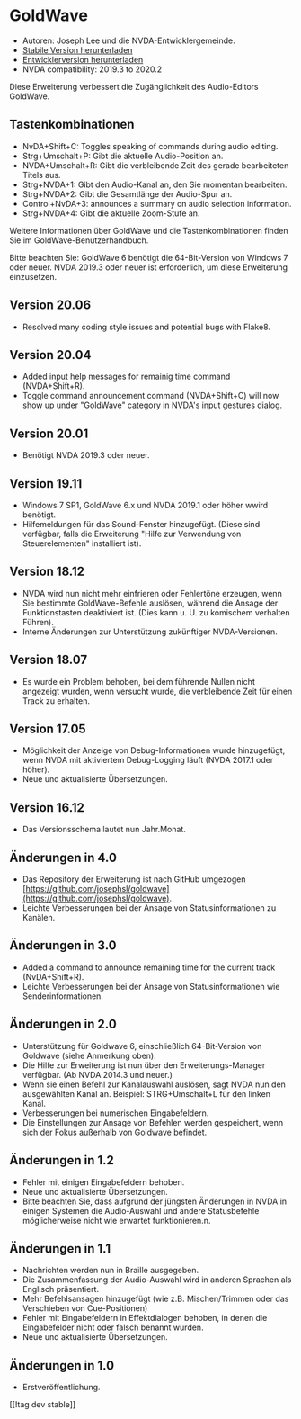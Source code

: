 # GoldWave #

* Autoren: Joseph Lee und die NVDA-Entwicklergemeinde.
* [Stabile Version herunterladen][1]
* [Entwicklerversion herunterladen][2]
* NVDA compatibility: 2019.3 to 2020.2

Diese Erweiterung verbessert die Zugänglichkeit des Audio-Editors GoldWave.

## Tastenkombinationen ##

* NvDA+Shift+C: Toggles speaking of commands during audio editing.
* Strg+Umschalt+P: Gibt die aktuelle Audio-Position an.
* NVDA+Umschalt+R: Gibt die verbleibende Zeit des gerade bearbeiteten Titels
  aus.
* Strg+NVDA+1: Gibt den Audio-Kanal an, den Sie momentan bearbeiten.
* Strg+NVDA+2: Gibt die Gesamtlänge der Audio-Spur an.
* Control+NvDA+3: announces a summary on audio selection information.
* Strg+NVDA+4: Gibt die aktuelle Zoom-Stufe an.

Weitere Informationen über GoldWave und die Tastenkombinationen finden Sie
im GoldWave-Benutzerhandbuch.

Bitte beachten Sie: GoldWave 6 benötigt die 64-Bit-Version von Windows 7
oder neuer. NVDA 2019.3 oder neuer ist erforderlich, um diese Erweiterung
einzusetzen.

## Version 20.06

* Resolved many coding style issues and potential bugs with Flake8.

## Version 20.04

* Added input help messages for remainig time command (NVDA+Shift+R).
* Toggle command announcement command (NVDA+Shift+C) will now show up under
  "GoldWave" category in NVDA's input gestures dialog.

## Version 20.01

* Benötigt NVDA 2019.3 oder neuer.

## Version 19.11

* Windows 7 SP1, GoldWave 6.x und NVDA 2019.1 oder höher wwird benötigt.
* Hilfemeldungen für das Sound-Fenster hinzugefügt. (Diese sind verfügbar,
  falls die Erweiterung "Hilfe zur Verwendung von Steuerelementen"
  installiert ist).

## Version 18.12

* NVDA wird nun nicht mehr einfrieren oder Fehlertöne erzeugen, wenn Sie
  bestimmte GoldWave-Befehle auslösen, während die Ansage der
  Funktionstasten deaktiviert ist. (Dies kann u. U. zu komischem verhalten
  Führen).
* Interne Änderungen zur Unterstützung zukünftiger NVDA-Versionen.

## Version 18.07

* Es wurde ein Problem behoben, bei dem führende Nullen nicht angezeigt
  wurden, wenn versucht wurde, die verbleibende Zeit für einen Track zu
  erhalten.

## Version 17.05

* Möglichkeit der Anzeige von Debug-Informationen wurde hinzugefügt, wenn
  NVDA mit aktiviertem Debug-Logging läuft (NVDA 2017.1 oder höher).
* Neue und aktualisierte Übersetzungen.

## Version 16.12

* Das Versionsschema lautet nun Jahr.Monat.

## Änderungen in 4.0

* Das Repository der Erweiterung ist nach GitHub umgezogen
  [https://github.com/josephsl/goldwave](https://github.com/josephsl/goldwave).
* Leichte Verbesserungen bei der Ansage von Statusinformationen zu Kanälen.

## Änderungen in 3.0

* Added a command to announce remaining time for the current track
  (NvDA+Shift+R).
* Leichte Verbesserungen bei der Ansage von Statusinformationen wie
  Senderinformationen.

## Änderungen in 2.0

* Unterstützung für Goldwave 6, einschließlich 64-Bit-Version von Goldwave
  (siehe Anmerkung oben).
* Die Hilfe zur Erweiterung ist nun über den Erweiterungs-Manager
  verfügbar. (Ab NVDA 2014.3 und neuer.)
* Wenn sie einen Befehl zur Kanalauswahl auslösen, sagt NVDA nun den
  ausgewählten Kanal an. Beispiel: STRG+Umschalt+L für den linken Kanal.
* Verbesserungen bei numerischen Eingabefeldern.
* Die Einstellungen zur Ansage von Befehlen werden gespeichert, wenn sich
  der Fokus außerhalb von Goldwave befindet.

## Änderungen in 1.2

* Fehler mit einigen Eingabefeldern behoben.
* Neue und aktualisierte Übersetzungen.
* Bitte beachten Sie, dass aufgrund der jüngsten Änderungen in NVDA in
  einigen Systemen die Audio-Auswahl und andere Statusbefehle möglicherweise
  nicht wie erwartet funktionieren.n.

## Änderungen in 1.1

* Nachrichten werden nun in Braille ausgegeben.
* Die Zusammenfassung der Audio-Auswahl wird in anderen Sprachen als
  Englisch präsentiert.
* Mehr Befehlsansagen hinzugefügt (wie z.B. Mischen/Trimmen oder das
  Verschieben von Cue-Positionen)
* Fehler mit Eingabefeldern in Effektdialogen behoben, in denen die
  Eingabefelder nicht oder falsch benannt wurden.
* Neue und aktualisierte Übersetzungen.

## Änderungen in 1.0

* Erstveröffentlichung.

[[!tag dev stable]]

[1]: https://addons.nvda-project.org/files/get.php?file=gwv

[2]: https://addons.nvda-project.org/files/get.php?file=gwv-dev
